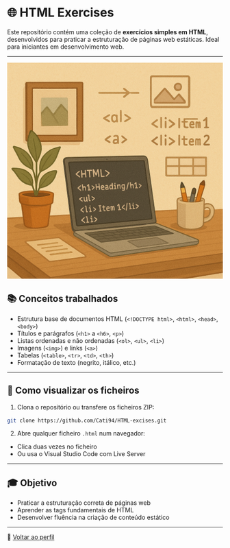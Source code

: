 # 🌐 HTML Exercises

Este repositório contém uma coleção de **exercícios simples em HTML**, desenvolvidos para praticar a estruturação de páginas web estáticas.
Ideal para iniciantes em desenvolvimento web.

---


![Ilustração](https://github.com/Cati94/HTML_Exercises_Pratica_Estruturacao_Web/blob/main/html.png)

## 📚 Conceitos trabalhados

* Estrutura base de documentos HTML (`<!DOCTYPE html>`, `<html>`, `<head>`, `<body>`)
* Títulos e parágrafos (`<h1>` a `<h6>`, `<p>`)
* Listas ordenadas e não ordenadas (`<ol>`, `<ul>`, `<li>`)
* Imagens (`<img>`) e links (`<a>`)
* Tabelas (`<table>`, `<tr>`, `<td>`, `<th>`)
* Formatação de texto (negrito, itálico, etc.)

---

## 🚀 Como visualizar os ficheiros

1. Clona o repositório ou transfere os ficheiros ZIP:

```bash
git clone https://github.com/Cati94/HTML-excises.git
```

2. Abre qualquer ficheiro `.html` num navegador:

* Clica duas vezes no ficheiro
* Ou usa o Visual Studio Code com Live Server

---

## 🎓 Objetivo

* Praticar a estruturação correta de páginas web
* Aprender as tags fundamentais de HTML
* Desenvolver fluência na criação de conteúdo estático

---

🔗 [Voltar ao perfil](https://github.com/Cati94)
